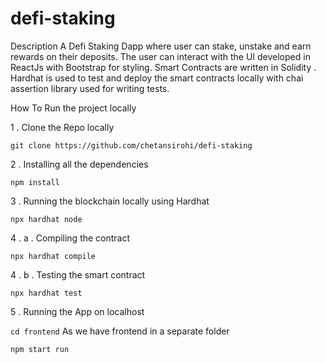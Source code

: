 # defi-staking

Description
A Defi Staking Dapp where user can stake, unstake and earn rewards on their deposits. The user can interact with the UI developed in ReactJs with Bootstrap for styling. Smart Contracts are written in Solidity . Hardhat is used to test and deploy the smart contracts locally with chai assertion library used for writing tests.

How To Run the project locally

1 . Clone the Repo locally

``` git clone https://github.com/chetansirohi/defi-staking ```

2 . Installing all the dependencies

``` npm install ```

3 . Running the blockchain locally using Hardhat

``` npx hardhat node ```

4 . a . Compiling the contract 

``` npx hardhat compile ```

4 . b . Testing the smart contract

``` npx hardhat test ```

5 . Running the App on localhost

``` cd frontend ``` As we have frontend in a separate folder

``` npm start run ```
